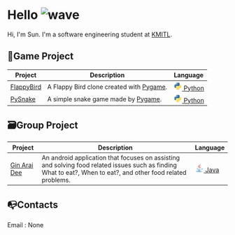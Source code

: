 # Hello <img src="https://raw.githubusercontent.com/MartinHeinz/MartinHeinz/master/wave.gif" alt="wave" width="30px">

Hi, I'm Sun. I'm a software engineering student at [KMITL](https://www.kmitl.ac.th/).


<!--![Anurag's GitHub stats](https://github-readme-stats.vercel.app/api?username=TawanLekngam&show_icons=true&theme=dark)-->

## 🎲Game Project
|Project|Description|Language|
|---|---|---|
|[FlappyBird](https://github.com/TawanLekngam/FlappyBird)|A Flappy Bird clone created with [Pygame](https://www.pygame.org/news).|[<img src="https://raw.githubusercontent.com/devicons/devicon/master/icons/python/python-original.svg" alt="python" width="20" height="20"/> Python](https://www.python.org/)|
|[PySnake](https://github.com/TawanLekngam/PySnake)|A simple snake game made by [Pygame](https://www.pygame.org/news).|[<img src="https://raw.githubusercontent.com/devicons/devicon/master/icons/python/python-original.svg" alt="python" width="20" height="20"/> Python](https://www.python.org/)|


## 🗃Group Project
|Project|Description|Language|
|---|---|---|
|[Gin Arai Dee](https://github.com/deeckn/GIN-ARAI-DEE)|An android application that focuses on assisting and solving food related issues such as finding What to eat?, When to eat?, and other food related problems.|[<img src="https://raw.githubusercontent.com/devicons/devicon/master/icons/java/java-original.svg" alt="java" width="20" height="20"/> Java](https://dev.java/)|


## 📭Contacts
Email : None

